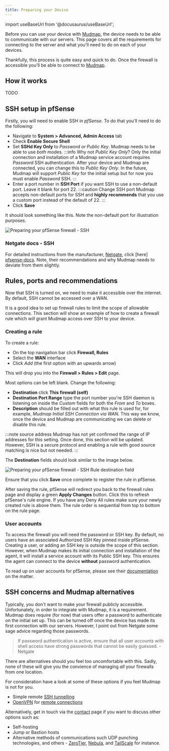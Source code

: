 ```yaml
---
title: Preparing your Device
---
```


import useBaseUrl from '@docusaurus/useBaseUrl';

Before you can use your device with [Mudmap], the device needs to be able to
communicate with our servers. This page covers all the requirements for 
connecting to the server and what you'll need to do on each of your devices.

Thankfully, this process is quite easy and quick to do. Once the firewall is 
accessible you'll be able to connect to [Mudmap].

## How it works

TODO

## SSH setup in pfSense

Firstly, you will need to enable SSH in *pfSense*. To do that you'll need to
do the following:

- Navigate to **System > Advanced, Admin Access** tab
- Check **Enable Secure Shell**
- Set **SSHd Key Only** to *Password or Public Key*. Mudmap needs to be 
  able to use *both* modes.
  :::info Why not *Public Key Only*?
  Only the initial connection and installation of a Mudmap service account
  requires *Password* SSH authentication. After your device and Mudmap are
  connected, you can change this to *Public Key Only*. In the future, Mudmap
  will support *Public Key* for the initial setup but for now you must enable
  *Password* SSH.
  ::: 
- Enter a port number in **SSH Port** if you want SSH to use a non-default 
  port. Leave it blank for 
  port 22.
  :::caution Change SSH port
  Mudmap accepts non-default ports for SSH and **highly recommends** that you
  use a custom port instead of the default of 22.
  :::
- Click **Save**

It should look something like this. Note the non-default port for illustration
purposes.


<div style={{textAlign: 'center'}}>
<img  alt="Preparing your pfSense firewall - SSH" src={useBaseUrl
('img/preparing-device-ssh-pfsense.png')} />
</div>


### Netgate docs - SSH

For detailed instructions from the manufacturer, [Netgate], click [here]
[pfsense-docs]. Note, their recommendations and why Mudmap needs to deviate 
from them slightly.

## Rules, ports and recommendations

Now that SSH is turned on, we need to make it accessible over the internet. 
By default, SSH cannot be accessed over a WAN. 

It is a good idea to set up firewall rules to limit the scope of allowable 
connections. This section will show an example of how to create a firewall 
rule which *will* grant Mudmap access over SSH to your device. 

### Creating a rule

To create a rule:

- On the top navigation bar click **Firewall, Rules**
- Select the **WAN** interface
- Click *Add* (the first option with an upwards arrow)

This will drop you into the **Firewall > Rules > Edit** page.

Most options can be left blank. Change the following:

- **Destination** click **This firewall (self)**
- **Destination Port Range** type the port number you're SSH daemon is 
  listening on inside the *Custom* fields for both the *From* and *To* boxes.
- **Description** should be filled out with what this rule is used for, for 
  example, *Mudmap Initial SSH Connection via WAN*. This way we know, once 
  the device and Mudmap are communicating we can delete or disable this rule.

:::note source address
Mudmap has not yet confirmed the range of IP addresses for this setting. 
Once done, this section will be updated. However, SSH is a secure protocol 
and enabling a rule with good source matching is nice but not needed.
:::

The **Destination** fields should look similar to the image below. 

<div style={{textAlign: 'center'}}>
<img  alt="Preparing your pfSense firewall - SSH Rule destination field" src=
{useBaseUrl
('img/preparing-device-ssh-rule-destination.png')} />
</div>

Ensure that you click **Save** once complete to register the rule in pfSense.

After saving the rule, pfSense will redirect you back to the firewall rules 
page and display a green **Apply Changes** button. Click this to refresh 
pfSense's rule engine. If you have any Deny All rules make sure your newly 
created rule is above them. The rule order is sequential from top to bottom 
on the rule page.

### User accounts

To access the firewall you will need the password or SSH key. By default, 
no users have an associated Authorized SSH Key pinned inside pfSense. 
Creating a user, or adding an SSH key is outside the scope of this section. 
However, when Mudmap makes its initial connection and installation of the 
agent, it will install a service account with its Public SSH key. This 
ensures the agent can connect to the device **without** password 
authentication.

To read up on user accounts for pfSense, please see their 
[documentation][pf-user-docs] on the matter.

## SSH concerns and Mudmap alternatives

Typically, you don't want to make your firewall publicly accessible. 
Unfortunately, in order to integrate with Mudmap, it is a requirement. 
Mudmap does require (for now) that users offer a password to authenticate on 
the initial set up. This can be turned off once the device has made its 
first connection with our servers. However, I point out from Netgate some 
sage advice regarding those passwords.

> If password authentication is active, ensure that all user accounts with
> shell access have strong passwords that cannot be easily guessed. - Netgate
 
There are alternatives should you feel too uncomfortable with this. Sadly, 
none of these will give you the convience of managing *all* your firewalls 
from one location.

For consideration have a look at some of these options if you feel Mudmap is 
not for you. 

- Simple remote [SSH tunnelling][ssh-video]
- [OpenVPN] for [remote connections][remote-video]

Alternatively, get in touch via the [contact] page if you want 
to discuss other options such as:

- Self-hosting
- Jump or Bastion hosts
- Alternative methods of communications such UDP 
  punching technologies, and others - [ZeroTier], [Nebula], and [TailScale] 
  for instance.

[mudmap]: https://mudmap.io/
[netgate]: https://netgate.com/
[pfsense-docs]: https://docs.netgate.com/pfsense/en/latest/recipes/ssh-access.html#User_Access
[pf-user-docs]: https://docs.netgate.com/pfsense/en/latest/usermanager/index.html
[contact]: https://mudmap.io/contact
[zerotier]: https://zerotier.com
[nebula]: https://defined.net
[tailscale]: https://tailscale.com
[openvpn]: https://openvpn.net
[ssh-video]: https://www.youtube.com/watch?v=MVoe3mX_UZQ&ab_channel=LawrenceSystems
[remote-video]: https://www.youtube.com/watch?v=PgielyUFGeQ&ab_channel=LawrenceSystems
